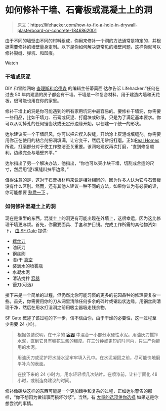 # 如何修补干墙、石膏板或混凝土上的洞

> 原文：<https://lifehacker.com/how-to-fix-a-hole-in-drywall-plasterboard-or-concrete-1846862001>

由于不同的墙壁由不同的材料组成，你用来修补一个洞的方法通常是特定的，并根据需要修补的墙壁量身定制。以下是你如何解决更常见的墙壁问题，这样你就可以修补裂缝、弹坑、和凹痕。

Watch

### 干墙或灰泥

DIY 和冒险网站 [查理斯和哈德森](https://charlesandhudson.com/about/) 的编辑主任蒂莫西·达尔告诉 Lifehacker:“任何在过去 50 年内建造的房子都会有干墙。干墙是一种复合材料，用于建造内墙和天花板，很可能也用在你的家里。

修补干墙上的洞是你可能遇到的所有家用坑洞中最容易的。要修补干墙洞，你需要一些用品，比如干墙刀、石膏或灰泥、打磨块或砂纸，只是为了满足基本要求。你可以从切掉孔的任何锯齿状或无定形边缘开始，以创建一个统一的形状。

达尔建议买一个干墙屏风，你可以把它楔入裂缝，开始涂上灰泥或填缝剂。你需要用你正在使用的粘合剂把洞填满，让它变干，然后用砂纸打磨。正如[Real Homes](https://www.realhomes.com/advice/how-to-fix-a-hole-in-the-wall)所说，打磨部分对于使工作整洁至关重要。该网站建议再次打磨，“直到修复顺利，边缘完全与墙壁齐平。”

达尔指出了另一个解决办法，他指出，“你也可以买小块干墙，切割成合适的尺寸，然后用‘泥’/填缝料抹平边缘。”

值得注意的是，这对于石膏板材料来说是相对相同的，因为许多人认为它与石膏板没有什么区别。然而，还有其他人建议一种不同的方法，如果你认为有必要的话，你可能想要 [熟悉一下](https://www.realhomes.com/advice/how-to-fix-a-hole-in-the-wall) 。

### 如何修补混凝土上的洞

现在是重型的东西。混凝土上的洞更有可能出现在外墙上，这很幸运，因为这比修理干墙更麻烦。首先，你需要面具、手套和护目镜。完成工作所需的其他物资如下， [由 SF Gate](https://homeguides.sfgate.com/fill-hole-exterior-concrete-wall-home-before-painting-29891.html) 提供:

*   [螺丝刀](https://www.walmart.com/search/?query=screwdriver)
*   油灰刀
*   钢丝刷
*   湿/干 [真空](https://www.dyson.com/en)
*   装满水的喷雾瓶
*   水凝水泥
*   清洁搅拌 [容器](https://www.walmart.com/search/?query=container)
*   镘刀(可选)

接下来是一个简单的过程，但仍然比你可能习惯的更多的花园品种的修理要复杂一些。首先，你需要用你的刀从洞里清除任何多余的碎片或锯齿状边缘，用钢丝刷清理干净，然后在用水打湿洞之前用吸尘器吸走残余物。

SF Gate 概述了该过程的下一步，信不信由你，由于干燥的必要性，这一过程至少需要 24 小时。

> 根据包装说明，在干净的 [容器](https://www.walmart.com/search/?query=container) 中混合一小部分水硬性水泥。用油灰刀搅拌水泥，直到它具有稠花生酱的稠度。在三分钟或更短的时间内，只生产你能用的水泥。
> 
> 用油灰刀或泥铲将水凝水泥牢牢填入孔中。在水泥凝固之前，尽可能快地磨平补片的表面。
> 
> 在接下来的 24 小时内，用水轻轻喷几次贴片。在喷漆前，让补丁固化 48 小时，或制造商建议的时间。

修补像砖块这样的东西可能是一个更加棘手和复杂的过程，正如达尔警告的那样，“你不想因为做错事而损坏砂浆”。当然，有 [大量的选项供你选择](https://diyhomeownerhero.com/brick-patching/#:~:text=Use%20silicone%20caulk%20to%20fill,debris%20and%20pieces%20of%20brick.) 如果这是你想尝试的事情。